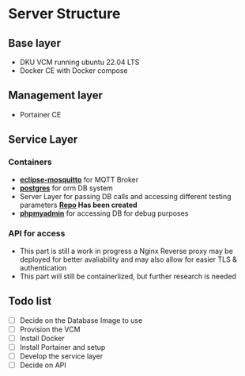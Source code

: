 # Server Structure

## Base layer
- DKU VCM running ubuntu 22.04 LTS
- Docker CE with Docker compose
## Management layer
- Portainer CE
## Service Layer
### Containers
- **[eclipse-mosquitto](https://hub.docker.com/_/eclipse-mosquitto)** for MQTT Broker
- **[postgres](https://hub.docker.com/_/postgres)** for orm DB system
- Server Layer for passing DB calls and accessing different testing parameters **[Repo](https://github.com/FedCampus/IoT-Server) Has been created**
- **[phpmyadmin](https://hub.docker.com/_/phpmyadmin)** for accessing DB for debug purposes
### API for access
- This part is still a work in progress a Nginx Reverse proxy may be deployed for better avaliability and may also allow for easier TLS & authentication
- This part will still be containerlized, but further research is needed
## Todo list
- [ ] Decide on the Database Image to use
- [ ] Provision the VCM
- [ ] Install Docker
- [ ] Install Portainer and setup
- [ ] Develop the service layer
- [ ] Decide on API
